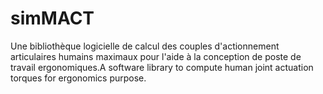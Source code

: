 # simMACT
Une bibliothèque logicielle de calcul des couples d'actionnement articulaires humains maximaux pour l'aide à la conception de poste de travail ergonomiques.A software library to compute human joint actuation torques for ergonomics purpose.
